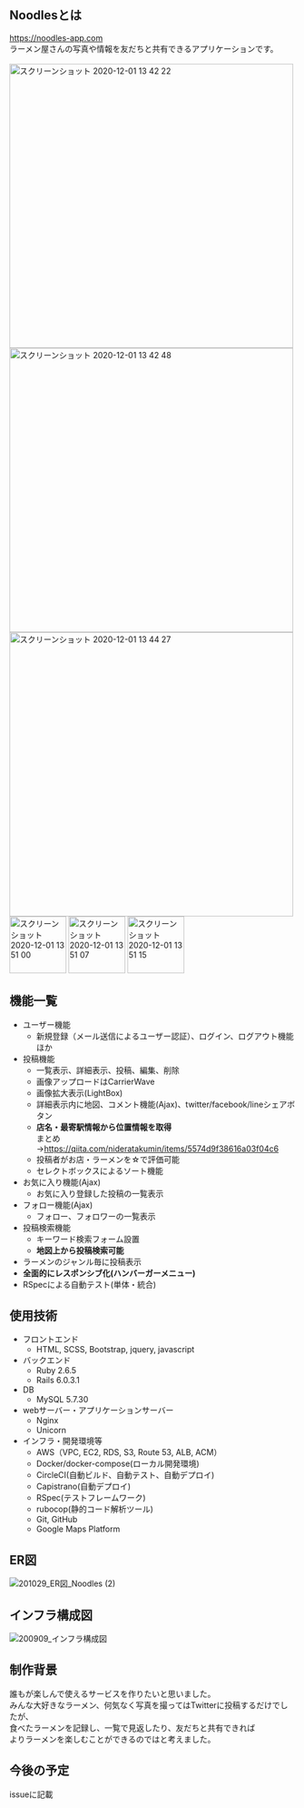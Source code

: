 ## Noodlesとは
https://noodles-app.com<br>
ラーメン屋さんの写真や情報を友だちと共有できるアプリケーションです。<br><br>
<img width="500" alt="スクリーンショット 2020-12-01 13 42 22" src="https://user-images.githubusercontent.com/57702892/100698340-86f52800-33db-11eb-99c0-f2c6684da5e2.png">
<img width="500" alt="スクリーンショット 2020-12-01 13 42 48" src="https://user-images.githubusercontent.com/57702892/100698336-852b6480-33db-11eb-98b9-27e7549b715d.png">
<img width="500" alt="スクリーンショット 2020-12-01 13 44 27" src="https://user-images.githubusercontent.com/57702892/100698318-7f358380-33db-11eb-9de1-8b9f190ff556.png">
<img width="100" alt="スクリーンショット 2020-12-01 13 51 00" src="https://user-images.githubusercontent.com/57702892/100698671-5c579f00-33dc-11eb-9d5b-d203113ff522.png">
<img width="100" alt="スクリーンショット 2020-12-01 13 51 07" src="https://user-images.githubusercontent.com/57702892/100698676-6083bc80-33dc-11eb-8f62-10eb9152c595.png">
<img width="100" alt="スクリーンショット 2020-12-01 13 51 15" src="https://user-images.githubusercontent.com/57702892/100698678-611c5300-33dc-11eb-9365-3f5d96a95cbd.png">
## 機能一覧
- ユーザー機能
  - 新規登録（メール送信によるユーザー認証）、ログイン、ログアウト機能ほか<br>
- 投稿機能
  - 一覧表示、詳細表示、投稿、編集、削除
  - 画像アップロードはCarrierWave
  - 画像拡大表示(LightBox)
  - 詳細表示内に地図、コメント機能(Ajax)、twitter/facebook/lineシェアボタン
  - **店名・最寄駅情報から位置情報を取得**<br>まとめ→https://qiita.com/nideratakumin/items/5574d9f38616a03f04c6
  - 投稿者がお店・ラーメンを☆で評価可能
  - セレクトボックスによるソート機能<br>
- お気に入り機能(Ajax)
  - お気に入り登録した投稿の一覧表示<br>
- フォロー機能(Ajax)
  - フォロー、フォロワーの一覧表示<br>
- 投稿検索機能
  - キーワード検索フォーム設置
  - **地図上から投稿検索可能**<br>
- ラーメンのジャンル毎に投稿表示<br>
- **全面的にレスポンシブ化(ハンバーガーメニュー)**<br>
- RSpecによる自動テスト(単体・統合)<br>
## 使用技術
- フロントエンド
  - HTML, SCSS, Bootstrap, jquery, javascript<br>
- バックエンド
  - Ruby 2.6.5
  - Rails 6.0.3.1<br>
- DB
  - MySQL 5.7.30<br>
- webサーバー・アプリケーションサーバー
  - Nginx
  - Unicorn<br>
- インフラ・開発環境等
  - AWS（VPC, EC2, RDS, S3, Route 53, ALB, ACM）
  - Docker/docker-compose(ローカル開発環境)
  - CircleCI(自動ビルド、自動テスト、自動デプロイ)
  - Capistrano(自動デプロイ)
  - RSpec(テストフレームワーク)
  - rubocop(静的コード解析ツール)
  - Git, GitHub
  - Google Maps Platform
## ER図
  ![201029_ER図_Noodles (2)](https://user-images.githubusercontent.com/57702892/99798915-2b25d600-2b75-11eb-8a26-db396dabdd42.jpg)
## インフラ構成図
  ![200909_インフラ構成図](https://user-images.githubusercontent.com/57702892/92624114-179ef900-f302-11ea-811f-7ba8d22cd373.jpg)
## 制作背景
誰もが楽しんで使えるサービスを作りたいと思いました。<br>
みんな大好きなラーメン、何気なく写真を撮ってはTwitterに投稿するだけでしたが、<br>
食べたラーメンを記録し、一覧で見返したり、友だちと共有できれば<br>
よりラーメンを楽しむことができるのではと考えました。
## 今後の予定
issueに記載
